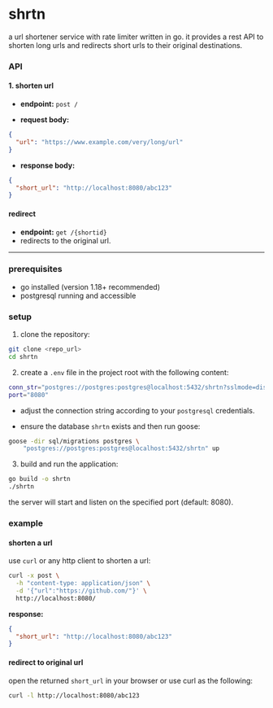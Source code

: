 # shrtn
a url shortener service with rate limiter written in go. it provides a rest API to shorten long urls and redirects short urls to their original destinations.
    
### API

#### 1. shorten url

- **endpoint:** `post /`
    
- **request body:**
    
```json
{
  "url": "https://www.example.com/very/long/url"
}
```

- **response body:**
    
```json
{
  "short_url": "http://localhost:8080/abc123"
}
```

#### redirect
- **endpoint:** `get /{shortid}`
- redirects to the original url.
 
---

### prerequisites

- go installed (version 1.18+ recommended)
- postgresql running and accessible
      
### setup

1. clone the repository:
    
```bash
git clone <repo_url>
cd shrtn
```
    
2. create a `.env` file in the project root with the following content:
    
```bash
conn_str="postgres://postgres:postgres@localhost:5432/shrtn?sslmode=disable"
port="8080"
```

- adjust the connection string according to your `postgresql` credentials.
   
- ensure the database `shrtn` exists and then run goose:

```bash
goose -dir sql/migrations postgres \
	"postgres://postgres:postgres@localhost:5432/shrtn" up    
```
       
3. build and run the application:
    
```bash
go build -o shrtn
./shrtn
```

the server will start and listen on the specified port (default: 8080).
    
### example

#### shorten a url

use `curl` or any http client to shorten a url:

```bash
curl -x post \
  -h "content-type: application/json" \
  -d '{"url":"https://github.com/"}' \
  http://localhost:8080/
```

**response:**

```json
{
  "short_url": "http://localhost:8080/abc123"
}
```

#### redirect to original url

open the returned `short_url` in your browser or use curl as the following:

```bash
curl -l http://localhost:8080/abc123
```
